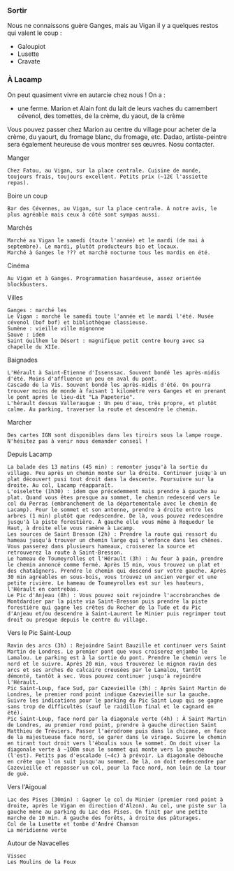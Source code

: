 
### Sortir
Nous ne connaissons guère Ganges, mais au Vigan il y a quelques restos qui valent le coup :

* Galoupiot
* Lusette
* Cravate

### À Lacamp
On peut quasiment vivre en autarcie chez nous ! On a :
* une ferme. Marion et Alain font du lait de leurs vaches du camembert cévenol, des tomettes, de la crème, du yaout, de la crème


Vous pouvez passer chez Marion au centre du village pour acheter de la crème, du yaourt, du fromage blanc, du fromage, etc. Dadao, artiste-peintre sera également heureuse de vous montrer ses œuvres. Nosu contacter.

Manger

    Chez Fatou, au Vigan, sur la place centrale. Cuisine de monde, toujours frais, toujours excellent. Petits prix (~12€ l'assiette repas).

Boire un coup

    Bar des Cévennes, au Vigan, sur la place centrale. À notre avis, le plus agréable mais ceux à côté sont sympas aussi.

Marchés

    Marché au Vigan le samedi (toute l'année) et le mardi (de mai à septembre). Le mardi, plutôt producteurs bio et locaux.
    Marché à Ganges le ??? et marché nocturne tous les mardis en été.

Cinéma

    Au Vigan et à Ganges. Programmation hasardeuse, assez orientée blockbusters.

Villes

    Ganges : marché les
    Le Vigan : marché le samedi toute l'année et le mardi l'été. Musée cévenol (bof bof) et bibliothèque classieuse.
    Sumène : vieille ville mignonne
    Sauve : idem
    Saint Guilhem le Désert : magnifique petit centre bourg avec sa chapelle du XIIe.

Baignades

    L'Hérault à Saint-Etienne d'Issenssac. Souvent bondé les après-midis d'été. Moins d'affluence un peu en aval du pont.
    Cascade de la Vis. Souvent bondé les après-midis d'été. On pourra trouver moins de monde à faisant 1 kilomètre vers Ganges et en prenant le pont après le lieu-dit "La Papeterie".
    L'hérault dessus Valleraugue : Un peu d'eau, très propre, et plutôt calme. Au parking, traverser la route et descendre le chemin.

Marcher

    Des cartes IGN sont disponibles dans les tiroirs sous la lampe rouge.
    N'hésitez pas à venir nous demander conseil !

Depuis Lacamp

    La balade des 13 matins (45 min) : remonter jusqu'à la sortie du village. Peu après un chemin monte sur la droite. Continuer jusqu'à un plat découvert pusi tout droit dans la descente. Poursuivre sur la droite. Au col, Lacamp réapparaît.
    L'oiselette (1h30) : idem que précedemment mais prendre à gauche au plat. Quand vous êtes presque au sommet, le chemin redescend vers le col du Perras (embranchement de la départementale avec le chemin de Lacamp). Pour le sommet et son antenne, prendre à droite entre les arbres (1 min) plutôt que redescendre. De là, vous pouvez redescendre jusqu'à la piste forestière. À gauche elle vous même à Roquedur le Haut, à droite elle vous ramène à Lacamp.
    Les sources de Saint Bresson (2h) : Prendre la route qui ressort du hameau jusqu'à trouver un chemin large qui s'enfonce dans les chênes. Vous passerez dans plusieurs hameaux, croiserez la source et retrouverez la route à Saint-Bresson.
    Le hameau de Toumeyrolles et l'Hérault (3h) : Au four à pain, prendre le chemin annoncé comme fermé. Après 15 min, vous trouvez un plat et des chataîgners. Prendre le chemin qui descend sur votre gauche. Après 30 min agréables en sous-bois, vous trouvez un ancien verger et une petite rivière. Le hameau de Toumeyrolles est sur les hauteurs, l'Hérault en contrebas.
    Le Pic d'Anjeau (8h) : Vous pouvez soit rejoindre l'accrobranches de Montdardier par la piste via Saint-Bresson puis prendre la piste forestière qui gagne les crêtes du Rocher de la Tude et du Pic d'Anjeau et/ou descendre à Saint-Laurent le Minier puis regrimper tout droit ou presque depuis le centre du village.

Vers le Pic Saint-Loup

    Ravin des arcs (3h) : Rejoindre Saint Bauzille et continuer vers Saint Martin de Londres. Le premier pont que vous croiserez enjambe le Lamalou. Le parking est à la sortie du pont. Prendre le chemin vers le nord et le suivre. Après 20 min, vous trouverez le mignon ravin des arcs et ses arches de calcaire creusées par le Lamalou, tantôt démonté, tantôt à sec. Vous pouvez continuer jusqu'à rejoindre l'Hérault.
    Pic Saint-Loup, face Sud, par Cazevieille (3h) : Après Saint Martin de Londres, le premier rond point indique Cazevieille sur la gauche. Suivre les indications pour le parking du Pic Saint Loup qui se gagne sans trop de difficultés (sauf le raidillon final et le cagnard en été).
    Pic Saint-Loup, face nord par la diagonale verte (4h) : À Saint Martin de Londres, au premier rond point, prendre à gauche direction Saint Matthieu de Tréviers. Passer l'aérodrome puis dans la chicane, en face de la majestueuse face nord, se garer dans le virage. Suivre le chemin en tirant tout droit vers l'éboulis sous le sommet. On doit viser la diagonale verte à ~100m sous le sommet qui monte vers la gauche (l'est). Petits pas d'escalade (~4c) à prévoir. La diagonale débouche en crête que l'on suit jusqu'au sommet. De là, on doit redescendre par Cazevieille et repasser un col, pour la face nord, non loin de la tour de gué.

Vers l'Aigoual

    Lac des Pises (30min) : Gagner le col du Minier (premier rond point à droite, après le Vigan en direction d'Alzon). Au col, une piste sur la gauche mène au parking du Lac des Pises. On finit par une petite marche de 10 min. À gauche des forêts, à droite des pâturages.
    Col de la Lusette et tombe d'André Chamson
    La méridienne verte

Autour de Navacelles

    Vissec
    Les Moulins de la Foux

